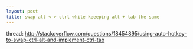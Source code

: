 ```yaml
---
layout: post
title: swap alt <-> ctrl while keeeping alt + tab the same
---
```

thread: http://stackoverflow.com/questions/18454895/using-auto-hotkey-to-swap-ctrl-alt-and-implement-ctrl-tab
